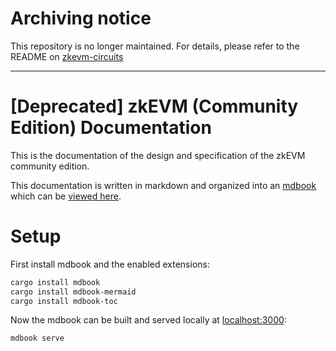 # Archiving notice

This repository is no longer maintained. For details, please refer to the README on [zkevm-circuits](https://github.com/privacy-scaling-explorations/zkevm-circuits/blob/main/README.md)

---

# [Deprecated] zkEVM (Community Edition) Documentation

This is the documentation of the design and specification of the zkEVM
community edition.

This documentation is written in markdown and organized into an
[mdbook](https://github.com/rust-lang/mdBook) which can be [viewed
here](https://privacy-scaling-explorations.github.io/zkevm-docs/).

# Setup

First install mdbook and the enabled extensions:
```sh
cargo install mdbook
cargo install mdbook-mermaid
cargo install mdbook-toc
```

Now the mdbook can be built and served locally at [localhost:3000](http://localhost:3000):
```sh
mdbook serve
```
